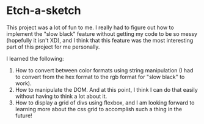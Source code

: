 # Etch-a-sketch
This project was a lot of fun to me. I really had to figure out how to implement the "slow black" feature without getting my code to be so messy (hopefully it isn't XD), and I think that this feature was the most interesting part of this project for me personally. 

I learned the following:
1. How to convert between color formats using string manipulation (I had to convert from the hex format to the rgb format for "slow black" to work).
2. How to manipulate the DOM. And at this point, I think I can do that easily without having to think a lot about it.
3. How to display a grid of divs using flexbox, and I am looking forward to learning more about the css grid to accomplish such a thing in the future!
